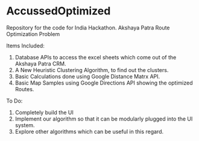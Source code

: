 AccussedOptimized
=================

Repository for the code for India Hackathon. Akshaya Patra Route Optimization Problem

Items Included:

1. Database APIs to access the excel sheets which come out of the Akshaya Patra CRM.
2. A New Heuristic Clustering Algorithm, to find out the clusters. 
3. Basic Calculations done using Google Distance Matrx API.
4. Basic Map Samples using Google Directions API showing the optimized Routes. 

To Do:

1. Completely build the UI
2. Implement our algorithm so that it can be modularly plugged into the UI system.
3. Explore other algorithms which can be useful in this regard. 
